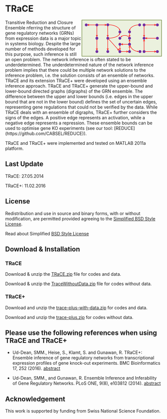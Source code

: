 # TRaCE
<img style = "float: right;" src = "https://github.com/CABSEL/TRaCE/blob/master/trace.png" align="right"> 
Transitive Reduction and Closure Ensemble
nferring the structure of gene regulatory networks (GRNs) from expression data is a major topic in systems biology. Despite the large number of methods developed for this purpose, such inference is still an open problem. The network inference is often stated to be underdetermined. The underdetermined nature of the network inference problem implies that there could be multiple network solutions to the inference problem, i.e. the solution consists of an ensemble of networks. TRaCE and its extension TRaCE+ were developed using an ensemble inference approach. TRaCE and TRaCE+ generate the upper-bound and lower-bound directed graphs (digraphs) of the GRN ensemble. The difference between the upper and lower bounds (i.e. edges in the upper bound that are not in the lower bound) defines the set of uncertain edges, representing gene regulations that could not be verified by the data. While TRaCE deals with an ensemble of digraphs, TRaCE+ further considers the signs of the edges. A positive edge represents an activation, while a negative edge represents a repression. These ensemble bounds can be used to optimise gene KO experiments (see our tool: [REDUCE](https://github.com/CABSEL/REDUCE)).

TRaCE and TRaCE+ were implemented and tested on MATLAB 2011a platform.

## Last Update
TRaCE:  27.05.2014

TRaCE+: 11.02.2016  

## License
Redistribution and use in source and binary forms, with or without modification, are permitted provided agreeing to the [Simplified BSD Style License](https://github.com/CABSEL/TRaCE/blob/master/Lincense).

Read about Simplified [BSD Style License](http://www.opensource.org/licenses/bsd-license.php)

## Download & Installation
### TRaCE
Download & unzip the [TRaCE.zip](https://github.com/CABSEL/TRaCE/tree/master/TRaCE) file for codes and data. 

Download & unzip the [TraceWithoutData.zip](https://github.com/CABSEL/TRaCE/blob/master/TraceWithoutData.zip) file for codes without data.

### TRaCE+
Download and unzip the [trace-plus-with-data.zip](https://github.com/CABSEL/TRaCE/blob/master/trace-plus-with-data.zip) for codes and data. 

Download and unzip the [trace-plus.zip](https://github.com/CABSEL/TRaCE/blob/master/trace-plus.zip) for codes without data.

## Please use the following references when using TRaCE and TRaCE+
- Ud-Dean, SMM., Heise, S., Klamt, S. and Gunawan, R. TRaCE+: Ensemble inference of gene regulatory networks from transcriptional expression profiles of gene knock-out experiments. BMC Bioinformatics 17, 252 (2016). [abstract](https://bmcbioinformatics.biomedcentral.com/articles/10.1186/s12859-016-1137-z)

- Ud-Dean, SMM., and Gunawan, R. Ensemble Inference and Inferability of Gene Regulatory Networks. PLoS ONE, 9(8), e103812 (2014). [abstract](http://journals.plos.org/plosone/article?id=10.1371/journal.pone.0103812)

## Acknowledgement
This work is supported by funding from Swiss National Science Foundation.
